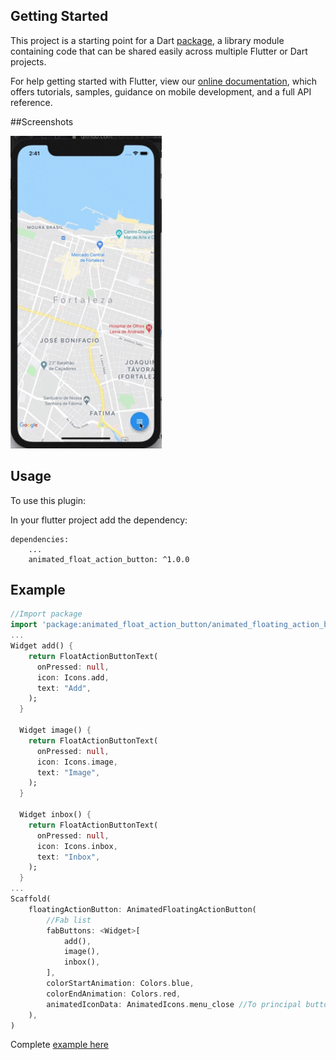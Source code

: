 ## Getting Started

This project is a starting point for a Dart
[package](https://flutter.io/developing-packages/),
a library module containing code that can be shared easily across
multiple Flutter or Dart projects.

For help getting started with Flutter, view our 
[online documentation](https://flutter.io/docs), which offers tutorials, 
samples, guidance on mobile development, and a full API reference.

##Screenshots

<img src="screen.gif" height="500em" />

## Usage

To use this plugin:

In your flutter project add the dependency:

```yalm
dependencies:
    ...
    animated_float_action_button: ^1.0.0
```

## Example

```dart
//Import package
import 'package:animated_float_action_button/animated_floating_action_button.dart';
...
Widget add() {
    return FloatActionButtonText(
      onPressed: null,
      icon: Icons.add,
      text: "Add",
    );
  }

  Widget image() {
    return FloatActionButtonText(
      onPressed: null,
      icon: Icons.image,
      text: "Image",
    );
  }

  Widget inbox() {
    return FloatActionButtonText(
      onPressed: null,
      icon: Icons.inbox,
      text: "Inbox",
    );
  }
...
Scaffold(
    floatingActionButton: AnimatedFloatingActionButton(
        //Fab list
        fabButtons: <Widget>[
            add(), 
            image(),
            inbox(),
        ],
        colorStartAnimation: Colors.blue,
        colorEndAnimation: Colors.red,
        animatedIconData: AnimatedIcons.menu_close //To principal button
    ),
)
```
Complete [example here](https://github.com/macielcr7/animated_float_action_button/tree/master/example)